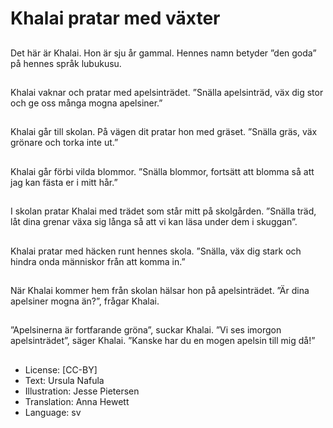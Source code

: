 # Khalai pratar med växter

##
Det här är Khalai. Hon är sju år gammal. Hennes namn betyder ”den goda” på hennes språk lubukusu.

##
Khalai vaknar och pratar med apelsinträdet. ”Snälla apelsinträd, väx dig stor och ge oss många mogna apelsiner.”

##
Khalai går till skolan. På vägen dit pratar hon med gräset. ”Snälla gräs, väx grönare och torka inte ut.”

##
Khalai går förbi vilda blommor. ”Snälla blommor, fortsätt att blomma så att jag kan fästa er i mitt hår.”

##
I skolan pratar Khalai med trädet som står mitt på skolgården. ”Snälla träd, låt dina grenar växa sig långa så att vi kan läsa under dem i skuggan”.

##
Khalai pratar med häcken runt hennes skola. ”Snälla, väx dig stark och hindra onda människor från att komma in.”

##
När Khalai kommer hem från skolan hälsar hon på apelsinträdet. ”Är dina apelsiner mogna än?”, frågar Khalai.

##
”Apelsinerna är fortfarande gröna”, suckar Khalai. ”Vi ses imorgon apelsinträdet”, säger Khalai. ”Kanske har du en mogen apelsin till mig då!”

##
* License: [CC-BY]
* Text: Ursula Nafula
* Illustration: Jesse Pietersen
* Translation: Anna Hewett
* Language: sv
